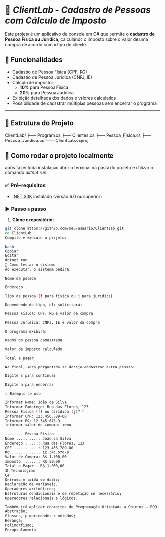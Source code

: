 # 💼 *ClientLab - Cadastro de Pessoas com Cálculo de Imposto*

Este projeto é um aplicativo de console em C# que permite o **cadastro de Pessoa Física ou Jurídica**, 
calculando o imposto sobre o valor de uma compra de acordo com o tipo de cliente.

## 🧾 Funcionalidades

- Cadastro de Pessoa Física (CPF, RG)
- Cadastro de Pessoa Jurídica (CNPJ, IE)
- Cálculo de imposto:
  - **10%** para Pessoa Física
  - **20%** para Pessoa Jurídica
- Exibição detalhada dos dados e valores calculados
- Possibilidade de cadastrar múltiplas pessoas sem encerrar o programa

---

## 📁 Estrutura do Projeto

ClientLab/
├── Program.cs
├── Clientes.cs
├── Pessoa_Fisica.cs
├── Pessoa_Juridica.cs
└── ClientLab.csproj


## 🚀 Como rodar o projeto localmente

após fazer toda instalação abrir o terminal na pasta do projeto e utilizar o comando *dotnet run*

### ✅ Pré-requisitos

- [.NET SDK](https://dotnet.microsoft.com/download) instalado (versão 6.0 ou superior)

### ▶️ Passo a passo

1. **Clone o repositório:**

```bash
git clone https://github.com/seu-usuario/ClientLab.git
cd ClientLab
Compile e execute o projeto:

bash
Copiar
Editar
dotnet run
🧪 Como testar o sistema
Ao executar, o sistema pedirá:

Nome da pessoa

Endereço

Tipo de pessoa (f para física ou j para jurídica)

Dependendo do tipo, ele solicitará:

Pessoa Física: CPF, RG e valor da compra

Pessoa Jurídica: CNPJ, IE e valor da compra

O programa exibirá:

Dados do pessoa cadastrada

Valor de imposto calculado

Total a pagar

No final, será perguntado se deseja cadastrar outra pessoa:

Digite s para continuar

Digite n para encerrar

💡 Exemplo de uso

Informar Nome: João da Silva
Informar Endereço: Rua das Flores, 123
Pessoa Física (f) ou Jurídica (j)? f
Informar CPF: 123.456.789-00
Informar RG: 12.345.678-9
Informar Valor de Compra: 1000

-------- Pessoa Física --------
Nome ..........: João da Silva
Endereço ......: Rua das Flores, 123
CPF ...........: 123.456.789-00
RG ............: 12.345.678-9
Valor de Compra: R$ 1.000,00
Imposto .......: R$ 50,00
Total a Pagar : R$ 1.050,00
🛠️ Tecnologias
C#
Entrada e saída de dados;
Declaração de variáveis.
Operadores aritméticos;
Estruturas condicionais e de repetição se necessário;
Operadores relacionais e lógicos.

Também irá aplicar conceitos de Programação Orientada a Objetos – POO:
Abstração;
Classes, propriedades e métodos;
Herança;
Polimorfismo;
Encapsulamento.
